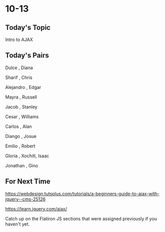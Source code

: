 # 10-13

## Today's Topic

Intro to AJAX


## Today's Pairs

Dulce , Diana 

Sharif , Chris 

Alejandro , Edgar 

Mayra , Russell 

Jacob , Stanley 

Cesar , Williams

Carlos , Alan 

Diango , Josue 

Emilio , Robert 

Gloria , Xochitl, Isaac 

Jonathan , Gino 

## For Next Time

https://webdesign.tutsplus.com/tutorials/a-beginners-guide-to-ajax-with-jquery--cms-25126

https://learn.jquery.com/ajax/

Catch up on the Flatiron JS sections that were assigned previously if you haven't yet.
